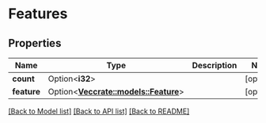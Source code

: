 # Features

## Properties

Name | Type | Description | Notes
------------ | ------------- | ------------- | -------------
**count** | Option<**i32**> |  | [optional]
**feature** | Option<[**Vec<crate::models::Feature>**](feature.md)> |  | [optional]

[[Back to Model list]](../README.md#documentation-for-models) [[Back to API list]](../README.md#documentation-for-api-endpoints) [[Back to README]](../README.md)


